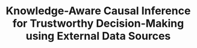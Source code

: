 ---
name: Babak Salimi
email: bsalimi@ucsd.edu
photo: https://datascience.ucsd.edu/wp-content/uploads/2022/09/Babak-Salimi-c296037fb31ea93cc672329f07365bc8.jpeg
website: https://bsalimi.github.io/publication.html
domain: A12
title: Knowledge-Aware Causal Inference for Trustworthy Decision-Making using External Data Sources
bio: "My research interests are centered around advancing the field of trustworthy data analysis. I draw inspiration from my deep interest in data management, firmly believing that reliable, accessible, and well-organized data is essential for building trust in data analysis. In my research, I aim to develop methods for responsible data management and analysis to ensure transparency, fairness, reliability, and robustness in algorithmic decision-making. By adopting a data management perspective, I strive to create tools and techniques that enable human decision-makers to interpret data with greater accuracy and confidence. In my research group, we are dedicated to developing tools that enable human decision-makers with heterogeneous backgrounds to interpret data and make better-informed decisions."
description: "
The capstone project aims to develop a robust decision-making system that integrates data with external sources such as data lakes, open knowledge graphs, public databases, and web-based APIs. By leveraging causal inference techniques and incorporating diverse data sources, the project seeks to enhance the understanding of causal relationships between variables, ultimately leading to more trustworthy and effective decision-making processes. The project involves a comprehensive literature review, data collection and preprocessing, causal inference methodology, model development, evaluation, and real-world case study application, providing students with valuable experience and insights into the practical implications of knowledge-aware causal inference in decision-making."
summer: "Explore <a href='https://arxiv.org/pdf/2210.02943.pdf'>https://arxiv.org/pdf/2210.02943.pdf</a>, <a href='https://www.youtube.com/watch?v=LALfQStONEc'>https://www.youtube.com/watch?v=LALfQStONEc</a>, and <a href='https://github.com/DataForScience/Causality'>https://github.com/DataForScience/Causality</a>"
oldstudent: https://alecpanattoni.github.io/
prerequisites: None
time: Friday 12-1PM, Zoom
style: As a mentor, I plan to adopt a flexible mentoring style, integrating capstone students into a larger research group while providing personalized guidance and support. Depending on students' progress, I may involve my PhD students to offer additional expertise. My approach balances hands-on guidance with encouraging independent thinking, fostering an inclusive, supportive, and intellectually stimulating environment. I will remain the primary point of contact, ensuring consistency in the mentoring experience as students work towards achieving their project goals.
seats: 6
tag: Causal Inference and Fairness
---
